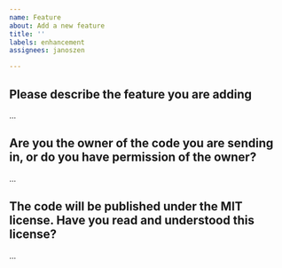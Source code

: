 ```yaml
---
name: Feature
about: Add a new feature
title: ''
labels: enhancement
assignees: janoszen

---
```


## Please describe the feature you are adding

...

## Are you the owner of the code you are sending in, or do you have permission of the owner?

...

## The code will be published under the MIT license. Have you read and understood this license?

...